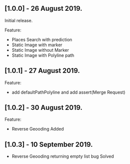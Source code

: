 ## [1.0.0] - 26 August 2019.

Initial release.

Feature:
- Places Search with prediction
- Static Image with marker
- Static Image without Marker
- Static Image with Polyline path

## [1.0.1] - 27 August 2019.

Feature:
- add defaultPathPolyline and add assert(Merge Request)

## [1.0.2] - 30 August 2019.

Feature:
- Reverse Geooding Added

## [1.0.3] - 10 September 2019.

- Reverse Geooding returning empty list bug Solved